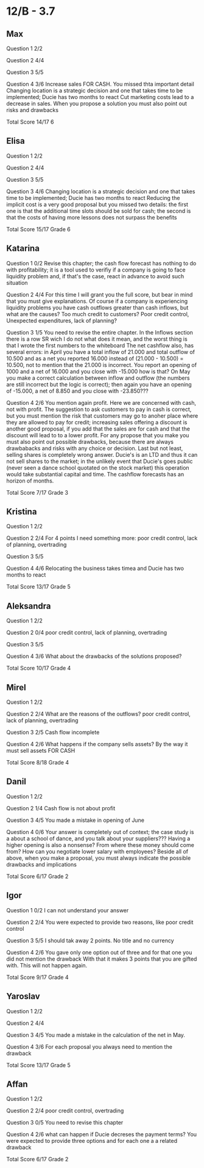# 12/B - 3.7

## Max

Question 1      2/2

Question 2      4/4

Question 3      5/5

Question 4      3/6
                Increase sales FOR CASH. You missed thta important detail
                Changing location is a strategic decision and one that takes
                time to be implemented; Ducie has two months to react
                Cut marketing costs lead to a decrease in sales.
                When you propose a solution you must also point out risks and
                drawbacks

Total Score     14/17 6

## Elisa

Question 1      2/2

Question 2      4/4

Question 3      5/5

Question 3      4/6
                Changing location is a strategic decision and one that takes
                time to be implemented; Ducie has two months to react
                Reducing the implicit cost is a very good proposal but you missed two
                details: the first one is that the additional time slots should be
                sold for cash; the second is that the costs of having more lessons
                does not surpass the benefits

Total Score     15/17 Grade 6

## Katarina

Question 1      0/2
                Revise this chapter; the cash flow forecast has nothing to do with
                profitability; it is a tool used to verifiy if a company is going
                to face liquidity problem and, if that's the case, react in advance
                to avoid such situation

Question 2      4/4
                For this time I will grant you the full score, but bear in mind that
                you must give explanations. Of course if a company is experiencing
                liquidity problems you have cash outflows greater than cash inflows,
                but what are the causes? Too much credit to customers? Poor credit control,
                Unexpected expenditures, lack of planning?

Question 3      1/5
                You need to revise the entire chapter.
                In the Inflows section there is a row SR wich I do not what does it mean,
                and the worst thing is that I wrote the first numbers to the whiteboard
                The net cashflow also, has several errors: in April you have a total inflow
                of 21.000 and total outflow of 10.500 and as a net you reported 16.000 instead
                of (21.000 - 10.500) = 10.500, not to mention that the 21.000 is incorrect.
                You report an opening of 1000 and a net of 16.000 and you close with -15.000
                how is that?
                On May you make a correct calculation between inflow and outflow (the numbers
                are still incorrect but the logic is correct); then again you have an opening
                of -15.000, a net of 8.850 and you close with -23.850???

Question 4      2/6
                You mention again profit. Here we are concerned with cash, not with profit.
                The suggestion to ask customers to pay in cash is correct, but you must mention
                the risk that customers may go to anoher place where they are allowed to pay
                for credit; increasing sales offering a discount is another good proposal, 
                if you add that the sales are for cash and that the discount will lead to
                to a lower profit. For any propose that you make you must also point out
                possible drawbacks, because there are always drawbabacks and risks with
                any choice or decision.
                Last but not least, selling shares is completely wrong answer. Ducie's is
                an LTD and thus it can not sell shares to the market; in the unlikely event
                that Ducie's goes public (never seen a dance school quotated on the stock
                market) this operation would take substantial capital and time. The
                cashflow forecasts has an horizon of months.

Total Score     7/17 Grade 3

## Kristina

Question 1      2/2

Question 2      2/4
                For 4 points I need something more: poor credit control, lack of planning,
                overtrading

Question 3      5/5

Question 4      4/6
                Relocating the business takes timea and Ducie has two months to react

Total Score     13/17 Grade 5

## Aleksandra

Question 1      2/2

Question 2      0/4
                poor credit control, lack of planning, overtrading

Question 3      5/5

Question 4      3/6
                What about the drawbacks of the solutions proposed?

Total Score     10/17 Grade 4

## Mirel

Question 1      2/2

Question 2      2/4
                What are the reasons of the outflows?
                poor credit control, lack of planning, overtrading

Question 3      2/5
                Cash flow incomplete

Question 4      2/6
                What happens if the company sells assets? By the way
                it must sell assets FOR CASH
                
Total Score     8/18 Grade 4

## Danil

Question 1      2/2

Question 2      1/4
                Cash flow is not about profit

Question 3      4/5
                You made a mistake in opening of June

Question 4      0/6
                Your answer is completely out of context; the case study
                is a about a school of dance, and you talk about your
                suppliers???
                Having a higher opening is also a nonsense? From where
                these money should come from?
                How can you negotiate lower salary with employees?
                Beside all of above, when you make a proposal, you must
                always indicate the possible drawbacks and implications

Total Score     6/17 Grade 2

## Igor

Question 1      0/2
                I can not understand your answer

Question 2      2/4
                You were expected to provide two reasons, like poor credit control

Question 3      5/5
                I should tak away 2 points. No title and no currency

Question 4      2/6
                You gave only one option out of three and for that one you did not
                mention the drawback
                With that it makes 3 points that you are gifted with. This will not
                happen again.

Total Score     9/17 Grade 4

## Yaroslav

Question 1      2/2

Question 2      4/4

Question 3      4/5
                You made a mistake in the calculation of the net in May.

Question 4      3/6
                For each proposal you always need to mention the drawback

Total Score     13/17 Grade 5

## Affan

Question 1      2/2

Question 2      2/4
                poor credit control, overtrading

Question 3      0/5
                You need to revise this chapter

Question 4      2/6
                what can happen if Ducie decreses the payment terms?
                You were expected to provide three options and for each
                one a a related drawback

Total Score     6/17 Grade 2





